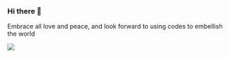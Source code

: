 ### Hi there 👋

Embrace all love and peace, and look forward to using codes to embellish the world

![](https://github-readme-stats.vercel.app/api?username=msstext&theme=dark)
